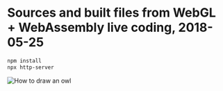 # Sources and built files from WebGL + WebAssembly live coding, 2018-05-25

```sh
npm install
npx http-server
```

![How to draw an owl](https://pbs.twimg.com/media/DeGhtp7X4AE9dyS.jpg)